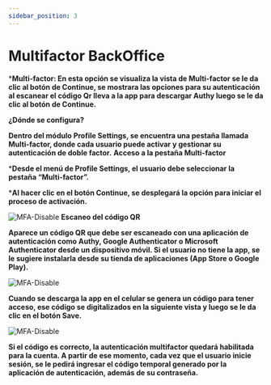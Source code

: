 ```yaml
---
sidebar_position: 3
---
```


# Multifactor BackOffice

***Multi-factor: En esta opción se visualiza la vista de Multi-factor se le da clic al botón de Continue, se mostrara las opciones para su autenticación al escanear el código Qr lleva a la app para descargar Authy luego se le da clic al botón de Continue.**

**¿Dónde se configura?**

**Dentro del módulo Profile Settings, se encuentra una pestaña llamada Multi-factor, donde cada usuario puede activar y gestionar su autenticación de doble factor.**
**Acceso a la pestaña Multi-factor**

***Desde el menú de Profile Settings, el usuario debe seleccionar la pestaña “Multi-factor”.**

***Al hacer clic en el botón Continue, se desplegará la opción para iniciar el proceso de activación.**

![MFA-Disable](/img/backoffice-user/multifactor_backoffice.png )
**Escaneo del código QR**

**Aparece un código QR que debe ser escaneado con una aplicación de autenticación como Authy, Google Authenticator o Microsoft Authenticator desde un dispositivo móvil. Si el usuario no tiene la app, se le sugiere instalarla desde su tienda de aplicaciones (App Store o Google Play).**

![MFA-Disable](/img/backoffice-user/authentification_Backoffice.png )

**Cuando se descarga la app en el celular se genera un código para tener acceso, ese código se digitalizados en la siguiente vista y luego se le da clic en el botón Save.**

![MFA-Disable](/img/backoffice-user/code_multifactor.png )

**Si el código es correcto, la autenticación multifactor quedará habilitada para la cuenta. A partir de ese momento, cada vez que el usuario inicie sesión, se le pedirá ingresar el código temporal generado por la aplicación de autenticación, además de su contraseña.**

